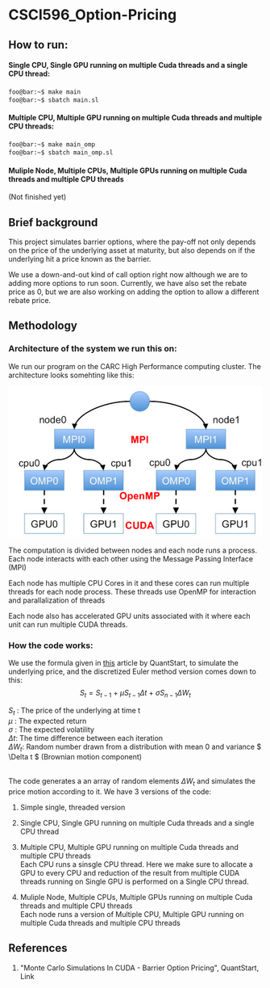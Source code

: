 # CSCI596_Option-Pricing

## How to run:

#### Single CPU, Single GPU running on multiple Cuda threads and a single CPU thread:
```console
foo@bar:~$ make main
foo@bar:~$ sbatch main.sl
```

#### Multiple CPU, Multiple GPU running on multiple Cuda threads and multiple CPU threads:
```console
foo@bar:~$ make main_omp
foo@bar:~$ sbatch main_omp.sl
```
#### Muliple Node, Multiple CPUs, Multiple GPUs running on multiple Cuda threads and multiple CPU threads
(Not finished yet)
## Brief background

This project simulates barrier options, where the pay-off not only depends on the price of the underlying asset at maturity, but also depends on if the underlying hit a price known as the barrier.

We use a down-and-out kind of call option right now although we are to adding more options to run soon.
Currently, we have also set the rebate price as 0, but we are also working on adding the option to allow a different rebate price.

## Methodology

### Architecture of the system we run this on:
We run our program on the CARC High Performance computing cluster.
The architecture looks somehting like this:

![Alt text](image.png)
<p>
The computation is divided between nodes and each node runs a process.
Each node interacts with each other using the Message Passing Interface (MPI)
<p>
Each node has multiple CPU Cores in it and these cores can run multiple threads for each node process. These threads use OpenMP for interaction and parallalization of threads
<p>
Each node also has accelerated GPU units associated with it where each unit can run multiple CUDA threads.


### How the code works:

We use the formula given in [this](https://www.quantstart.com/articles/Monte-Carlo-Simulations-In-CUDA-Barrier-Option-Pricing/) article by QuantStart, to simulate the underlying price, and the discretized Euler method version comes down to this:
$$ S_t = S_{t-1}\: +\:  \mu S_{t-1} \Delta t\:+ \: \sigma  S_{n-1}\Delta W_t  $$

$S_t$ : The price of the underlying at time t <br>
$\mu$ : The expected return <br>
$\sigma$ : The expected volatility<br>
$\Delta t$: The time difference between each iteration <br>
$\Delta W_t$: Random number drawn from a distribution with mean 0 and variance $ \Delta t $ (Brownian motion component) <br>
<br>

The code generates a an array of random elements $\Delta W_t$ and simulates the price motion according to it. 
We have 3 versions of the code:
<ol>
<li> <p>Simple single, threaded version
<li> <p>Single CPU, Single GPU running on multiple Cuda threads and a single CPU thread
<li><p> Multiple CPU, Multiple GPU running on multiple Cuda threads and multiple CPU threads
<br> Each CPU runs a sinsgle CPU thread. Here we make sure to allocate a GPU to every CPU and reduction of the result from multiple CUDA threads running on Single GPU is performed on a Single CPU thread.  
<li> <p> Muliple Node, Multiple CPUs, Multiple GPUs running on multiple Cuda threads and multiple CPU threads<br>
Each node runs a version of Multiple CPU, Multiple GPU running on multiple Cuda threads and multiple CPU threads
</ol>


## References

<ol>
<li> "Monte Carlo Simulations In CUDA - Barrier Option Pricing",  QuantStart, <a url=https://www.quantstart.com/articles/Monte-Carlo-Simulations-In-CUDA-Barrier-Option-Pricing/>Link</a>